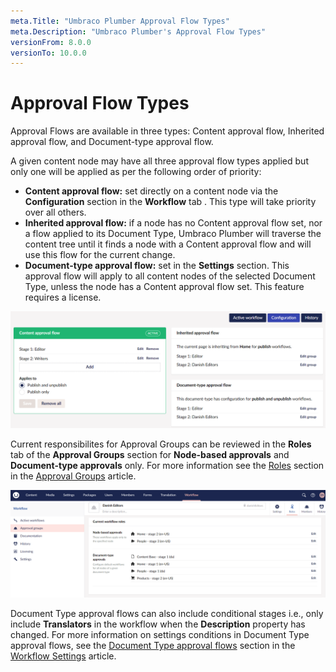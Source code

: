 ```yaml
---
meta.Title: "Umbraco Plumber Approval Flow Types"
meta.Description: "Umbraco Plumber's Approval Flow Types"
versionFrom: 8.0.0
versionTo: 10.0.0
---
```


# Approval Flow Types

Approval Flows are available in three types: Content approval flow, Inherited approval flow, and Document-type approval flow.

A given content node may have all three approval flow types applied but only one will be applied as per the following order of priority:

- **Content approval flow:** set directly on a content node via the **Configuration** section in the **Workflow** tab . This type will take priority over all others.
- **Inherited approval flow:** if a node has no Content approval flow set, nor a flow applied to its Document Type, Umbraco Plumber will traverse the content tree until it finds a node with a Content approval flow and will use this flow for the current change.
- **Document-type approval flow:** set in the **Settings** section. This approval flow will apply to all content nodes of the selected Document Type, unless the node has a Content approval flow set. This feature requires a license.

![Approval Flow Types](images/approval-flow-types.png)

Current responsibilites for Approval Groups can be reviewed in the **Roles** tab of the **Approval Groups** section for **Node-based approvals** and **Document-type approvals** only. For more information see the [Roles](../Approval-Groups/index.md#roles) section in the [Approval Groups](../Approval-Groups/index.md) article.

![Approval Groups Roles](images/approval-groups-roles.png)

Document Type approval flows can also include conditional stages i.e., only include **Translators** in the workflow when the **Description** property has changed. For more information on settings conditions in Document Type approval flows, see the [Document Type approval flows](../Workflow-Settings/index.md#document-type-approval-flows) section in the [Workflow Settings](../Workflow-Settings/index.md) article.

